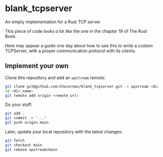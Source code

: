 # blank\_tcpserver

An empty implementation for a Rust TCP server

This piece of code *looks a lot like* the one in the chapter 19 of The Rust Book.

Here may appear a guide one day about how to use this to write a custom TCPServer, with a proper communication protocol with its clients.

## Implement your own

Clone this repository and add an `upstream` remote:

```bash
git clone git@github.com:Chocorean/blank_tcpserver.git -o upstream <dir_name>
cd <dir_name>
git remote add origin <remote_url>
```

Do your stuff:

```bash
git add .
git commit -m "..."
git push origin main
```

Later, update your local repository with the latest changes:

```bash
git fetch
git checkout main
git rebase upstream/main
```
